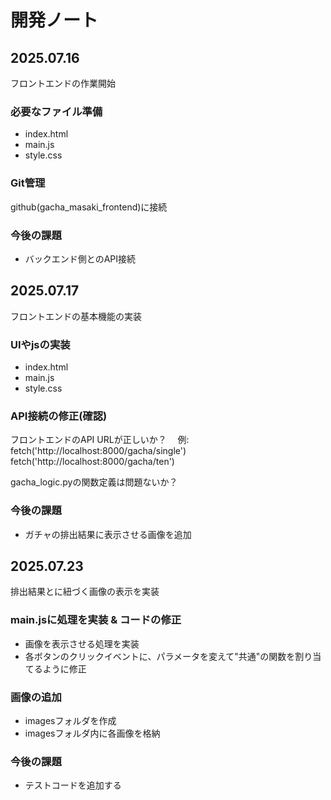 # 開発ノート

## 2025.07.16
フロントエンドの作業開始
### 必要なファイル準備
 - index.html
 - main.js
 - style.css

### Git管理
github(gacha_masaki_frontend)に接続

### 今後の課題
 - バックエンド側とのAPI接続

## 2025.07.17
フロントエンドの基本機能の実装
### UIやjsの実装
 - index.html
 - main.js
 - style.css

### API接続の修正(確認)
フロントエンドのAPI URLが正しいか？
 例:
 fetch('http://localhost:8000/gacha/single')
 fetch('http://localhost:8000/gacha/ten')

gacha_logic.pyの関数定義は問題ないか？

### 今後の課題
 - ガチャの排出結果に表示させる画像を追加

## 2025.07.23
排出結果とに紐づく画像の表示を実装

### main.jsに処理を実装 & コードの修正
- 画像を表示させる処理を実装
- 各ボタンのクリックイベントに、パラメータを変えて"共通"の関数を割り当てるように修正

### 画像の追加
- imagesフォルダを作成
- imagesフォルダ内に各画像を格納

### 今後の課題
- テストコードを追加する
